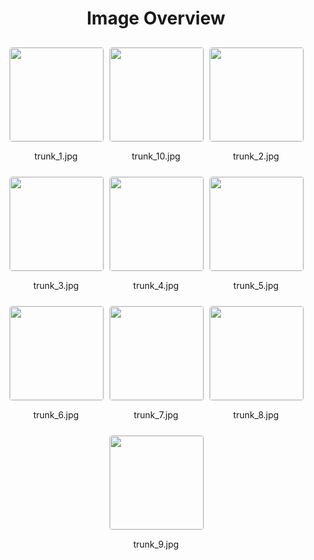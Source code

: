 <style>
    .image-gallery {
        display: flex;
        flex-wrap: wrap;
        gap: 10px;
        justify-content: center;
        padding: 10px;
    }
    .image-gallery img {
        width: 150px;
        height: auto;
        border: 1px solid #ddd;
        border-radius: 5px;
    }
    .image-gallery div {
        flex: 1 1 calc(33.333% - 20px); /* Three images per row on large screens */
        max-width: 150px;
        text-align: center;
    }
    @media (max-width: 768px) {
        .image-gallery div {
            flex: 1 1 calc(50% - 20px); /* Two images per row on medium screens */
        }
    }
    @media (max-width: 480px) {
        .image-gallery div {
            flex: 1 1 100%; /* One image per row on small screens */
        }
    }
</style>
<h1 style ="text-align: center;"> Image Overview </h1> <div class="image-gallery">
<div>
<img src="https://media.evkx.net/multimedia/technology/cargoandtowing/interiorcargo/trunk_1_st.jpg">
<p>trunk_1.jpg</p>
</div>
<div>
<img src="https://media.evkx.net/multimedia/technology/cargoandtowing/interiorcargo/trunk_10_st.jpg">
<p>trunk_10.jpg</p>
</div>
<div>
<img src="https://media.evkx.net/multimedia/technology/cargoandtowing/interiorcargo/trunk_2_st.jpg">
<p>trunk_2.jpg</p>
</div>
<div>
<img src="https://media.evkx.net/multimedia/technology/cargoandtowing/interiorcargo/trunk_3_st.jpg">
<p>trunk_3.jpg</p>
</div>
<div>
<img src="https://media.evkx.net/multimedia/technology/cargoandtowing/interiorcargo/trunk_4_st.jpg">
<p>trunk_4.jpg</p>
</div>
<div>
<img src="https://media.evkx.net/multimedia/technology/cargoandtowing/interiorcargo/trunk_5_st.jpg">
<p>trunk_5.jpg</p>
</div>
<div>
<img src="https://media.evkx.net/multimedia/technology/cargoandtowing/interiorcargo/trunk_6_st.jpg">
<p>trunk_6.jpg</p>
</div>
<div>
<img src="https://media.evkx.net/multimedia/technology/cargoandtowing/interiorcargo/trunk_7_st.jpg">
<p>trunk_7.jpg</p>
</div>
<div>
<img src="https://media.evkx.net/multimedia/technology/cargoandtowing/interiorcargo/trunk_8_st.jpg">
<p>trunk_8.jpg</p>
</div>
<div>
<img src="https://media.evkx.net/multimedia/technology/cargoandtowing/interiorcargo/trunk_9_st.jpg">
<p>trunk_9.jpg</p>
</div>
</div>
